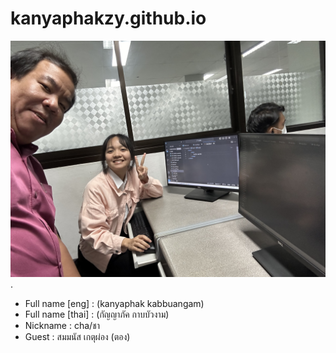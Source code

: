 # kanyaphakzy.github.io
![alt text for screen readers](/IMG_1795.jpg "Text to show on mouseover").
- Full name [eng] : (kanyaphak kabbuangam)
- Full name [thai] : (กัญญาภัค กาบบัวงาม)
- Nickname : cha/ชา
- Guest : สมมนัส เกตุผ่อง (ตอง)
